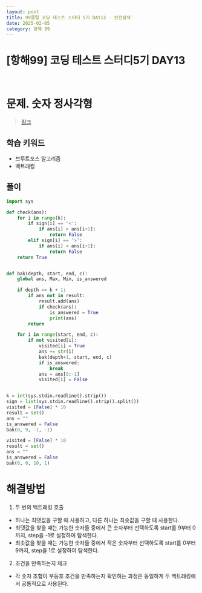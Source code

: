 ```yaml
---
layout: post
title: 99클럽 코딩 테스트 스터디 5기 DAY13 - 완전탐색
date: 2025-02-05
category: 항해 99 
---
```


# [항해99] 코딩 테스트 스터디5기 DAY13

<br>

# 문제. 숫자 정사각형
> [링크](https://www.acmicpc.net/problem/2529)

## 학습 키워드
- 브루트포스 알고리즘
- 벡트래킹



## 풀이

```python
import sys

def check(ans):
    for i in range(k):
        if sign[i] == '<':
            if ans[i] > ans[i+1]:
                return False
        elif sign[i] == '>':
            if ans[i] < ans[i+1]:
                return False
    return True


def bak(depth, start, end, c):
    global ans, Max, Min, is_answered

    if depth == k + 1:
        if ans not in result:
            result.add(ans)
            if check(ans):
                is_answered = True
                print(ans)
        return

    for i in range(start, end, c):
        if not visited[i]:
            visited[i] = True
            ans += str(i)
            bak(depth+1, start, end, c)
            if is_answered:
                break
            ans = ans[0:-1]
            visited[i] = False


k = int(sys.stdin.readline().strip())
sign = list(sys.stdin.readline().strip().split())
visited = [False] * 10
result = set()
ans = ""
is_answered = False
bak(0, 9, -1, -1)

visited = [False] * 10
result = set()
ans = ""
is_answered = False
bak(0, 0, 10, 1)
```

# 해결방법
1. 두 번의 백트래킹 호출
- 하나는 최댓값을 구할 때 사용하고, 다른 하나는 최솟값을 구할 때 사용한다.
- 최댓값을 찾을 때는 가능한 숫자들 중에서 큰 숫자부터 선택하도록 start를 9부터 0까지, step을 -1로 설정하여 탐색한다.
- 최솟값을 찾을 때는 가능한 숫자들 중에서 작은 숫자부터 선택하도록 start를 0부터 9까지, step을 1로 설정하여 탐색한다.
2. 조건을 만족하는지 체크
- 각 숫자 조합이 부등호 조건을 만족하는지 확인하는 과정은 동일하게 두 백트래킹에서 공통적으로 사용된다.